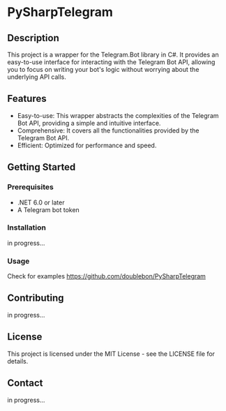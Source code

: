 # PySharpTelegram

## Description

This project is a wrapper for the Telegram.Bot library in C#. It provides an easy-to-use interface for interacting with the Telegram Bot API, allowing you to focus on writing your bot's logic without worrying about the underlying API calls.

## Features

- Easy-to-use: This wrapper abstracts the complexities of the Telegram Bot API, providing a simple and intuitive interface.
- Comprehensive: It covers all the functionalities provided by the Telegram Bot API.
- Efficient: Optimized for performance and speed.

## Getting Started

### Prerequisites

- .NET 6.0 or later
- A Telegram bot token

### Installation

in progress...

### Usage

Check for examples https://github.com/doublebon/PySharpTelegram

## Contributing

in progress...

## License

This project is licensed under the MIT License - see the LICENSE file for details.

## Contact

in progress...
